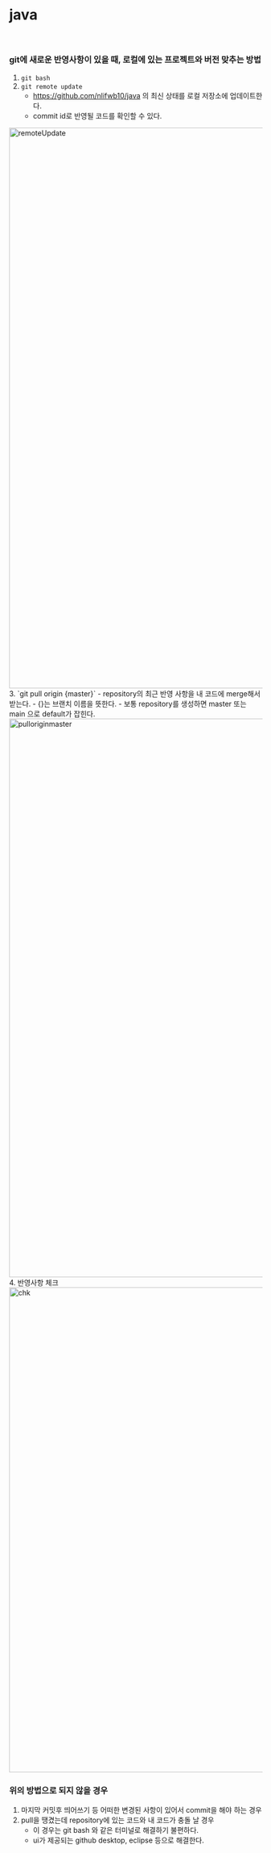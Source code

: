 # java

<br>

### git에 새로운 반영사항이 있을 때, 로컬에 있는 프로젝트와 버전 맞추는 방법
1. `git bash`
2. `git remote update`
    - https://github.com/nlifwb10/java 의 최신 상태를 로컬 저장소에 업데이트한다.
    - commit id로 반영될 코드를 확인할 수 있다.
<img width="1112" alt="remoteUpdate" src="https://user-images.githubusercontent.com/35926413/101282244-510ad600-3817-11eb-9e25-234eba51fc7d.png">
3. `git pull origin {master}`  
    - repository의 최근 반영 사항을 내 코드에 merge해서 받는다.
    - {}는 브랜치 이름을 뜻한다.
    - 보통 repository를 생성하면 master 또는 main 으로 default가 잡힌다.
<img width="1108" alt="pulloriginmaster" src="https://user-images.githubusercontent.com/35926413/101282246-536d3000-3817-11eb-83fd-f9a527ab6318.png">
4. 반영사항 체크
<img width="962" alt="chk" src="https://user-images.githubusercontent.com/35926413/101282247-5536f380-3817-11eb-94e3-99920ae183c7.png">


### 위의 방법으로 되지 않을 경우
1. 마지막 커밋후 띄어쓰기 등 어떠한 변경된 사항이 있어서 commit을 해야 하는 경우
2. pull을 땡겼는데 repository에 있는 코드와 내 코드가 충돌 날 경우
    - 이 경우는 git bash 와 같은 터미널로 해결하기 불편하다.
    - ui가 제공되는 github desktop, eclipse 등으로 해결한다.

